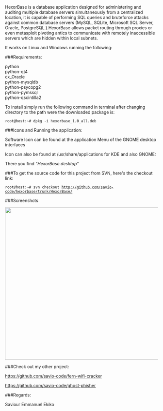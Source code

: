 HexorBase is a database application designed for administering and auditing multiple database servers simultaneously from a centralized location, it is capable of  performing SQL queries and bruteforce attacks against common database servers (MySQL, SQLite, Microsoft SQL Server, Oracle, PostgreSQL ).HexorBase allows packet routing through proxies or even metasploit pivoting antics to communicate with remotely inaccessible servers which are hidden within local subnets.


It works on Linux and Windows running the following:

###Requirements:

python<br>
python-qt4<br>
cx_Oracle<br>
python-mysqldb<br>
python-psycopg2<br>
python-pymssql<br>
python-qscintilla2<br>


To install simply run the following command in terminal after changing directory to the path were the downloaded package is:

<code>root@host:~# dpkg -i hexorbase_1.0_all.deb</code>


###Icons and Running the application:

Software Icon can be found at the application Menu of the GNOME desktop interfaces

Icon can also be found at /usr/share/applications for KDE and also GNOME:

There you find _"HexorBase.desktop"_


###To get the source code for this project from SVN, here's the checkout link:

<code>root@host:~# svn checkout http://github.com/savio-code/hexorbase/trunk/HexorBase/</code>

###Screenshots

<img src="http://tools.kali.org/wp-content/uploads/2014/02/hexorbase.png" height="500" width="700"/>


###Check out my other project:

https://github.com/savio-code/fern-wifi-cracker

https://github.com/savio-code/ghost-phisher


###Regards:

Saviour Emmanuel Ekiko
